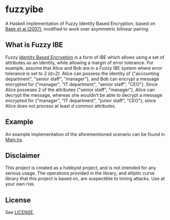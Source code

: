 # fuzzyibe
A Haskell implementation of Fuzzy Identity Based Encryption, based on [Baek et al (2007)](https://eprint.iacr.org/2007/047.pdf "Baek et al (2007)"), modified to work over asymmetric bilinear pairing.

## What is Fuzzy IBE
Fuzzy [Identity Based Encryption](https://en.wikipedia.org/wiki/Identity-based_encryption "Identity Based Encryption") is a form of IBE which allows using  a set of attributes as an identity, while allowing a margin of error tolerance. For example, assume that Alice and Bob are in a Fuzzy IBE system where error tolerance is set to 2 *(d=2)*. Alice can possess the identity of {"accounting department", "senior staff", "manager"}, and Bob can encrypt a message encrypted for {"manager", "IT department", "senior staff", "CEO"}. Since Alice posseses 2 of the attributes ("senior staff", "manager"), Alice can decrypt the message, whereas she wouldn't be able to decrypt a message encrypted for {"manager", "IT department", "junior staff", "CEO"}, since Alice does not process at least *d* common attributes.

## Example
An example implementation of the aforementioned scenario can be found in [Main.hs](app/Main.hs).

## Disclaimer
This project is created as a hobbyist project, and is not intended for any serious usage. The operations provided in the library, and elliptic curve library that this project is based on, are suspectible to timing attacks. Use at your own risk.

## License
See [LICENSE](LICENSE).

